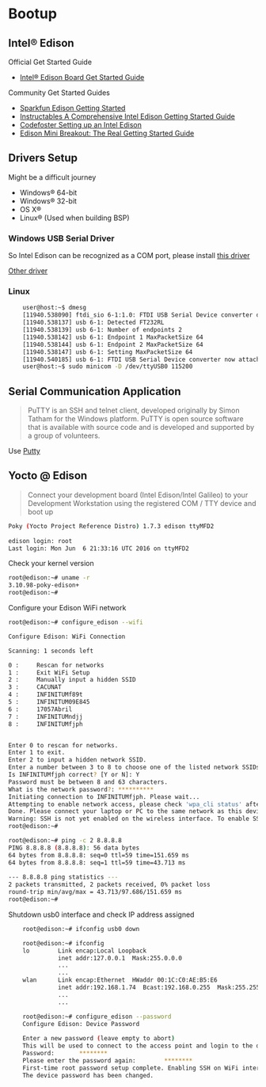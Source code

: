 # Bootup

## Intel® Edison

Official Get Started Guide

- [Intel® Edison Board Get Started Guide](https://software.intel.com/en-us/iot/library/edison-getting-started)

Community Get Started Guides

- [Sparkfun Edison Getting Started](https://learn.sparkfun.com/tutorials/edison-getting-started-guide)
- [Instructables A Comprehensive Intel Edison Getting Started Guide](http://www.instructables.com/id/A-Comprehensive-Intel-Edison-Getting-Started-Guide/)
- [Codefoster Setting up an Intel Edison](http://www.codefoster.com/edison-setup/)
- [Edison Mini Breakout: The Real Getting Started Guide](http://blog.microcasts.tv/2014/10/16/edison-mini-breakout-the-real-getting-started-guide)

## Drivers Setup

Might be a difficult journey

- Windows® 64-bit
- Windows® 32-bit
- OS X®
- Linux® (Used when building BSP)


### Windows USB Serial Driver

So Intel Edison can be recognized as a COM port, please install [this driver](http://downloadmirror.intel.com/24909/eng/IntelEdisonDriverSetup1.2.1.exe)

[Other driver](http://www.ftdichip.com/Drivers/CDM/CDM21216_Setup.exe)

### Linux

```sh
    user@host:~$ dmesg
    [11940.538090] ftdi_sio 6-1:1.0: FTDI USB Serial Device converter detected
    [11940.538137] usb 6-1: Detected FT232RL
    [11940.538139] usb 6-1: Number of endpoints 2
    [11940.538142] usb 6-1: Endpoint 1 MaxPacketSize 64
    [11940.538144] usb 6-1: Endpoint 2 MaxPacketSize 64
    [11940.538147] usb 6-1: Setting MaxPacketSize 64
    [11940.540185] usb 6-1: FTDI USB Serial Device converter now attached to ttyUSB0
    user@host:~$ sudo minicom -D /dev/ttyUSB0 115200
```

## Serial Communication Application

> PuTTY is an SSH and telnet client, developed originally by Simon Tatham for the Windows platform. PuTTY is open source software that is available with source code and is developed and supported by a group of volunteers.

Use [Putty](http://www.putty.org/)

## Yocto @ Edison

> Connect your development board (Intel Edison/Intel Galileo) to your Development Workstation using the registered COM / TTY device and boot up

```sh
Poky (Yocto Project Reference Distro) 1.7.3 edison ttyMFD2                      
                                                                                
edison login: root                                                              
Last login: Mon Jun  6 21:33:16 UTC 2016 on ttyMFD2
```

Check your kernel version

```sh
root@edison:~# uname -r                                                         
3.10.98-poky-edison+                                                            
root@edison:~# 

```

Configure your Edison WiFi network

```sh
root@edison:~# configure_edison --wifi
```

```sh
Configure Edison: WiFi Connection

Scanning: 1 seconds left  

0 :     Rescan for networks
1 :     Exit WiFi Setup
2 :     Manually input a hidden SSID
3 :     CACUNAT
4 :     INFINITUMf89t
5 :     INFINITUM09E845
6 :     17057Abril
7 :     INFINITUMndjj
8 :     INFINITUMfjph


Enter 0 to rescan for networks.
Enter 1 to exit.
Enter 2 to input a hidden network SSID.
Enter a number between 3 to 8 to choose one of the listed network SSIDs: 8
Is INFINITUMfjph correct? [Y or N]: Y
Password must be between 8 and 63 characters.
What is the network password?: **********
Initiating connection to INFINITUMfjph. Please wait...                          
Attempting to enable network access, please check 'wpa_cli status' after a minu.
Done. Please connect your laptop or PC to the same network as this device and g.
Warning: SSH is not yet enabled on the wireless interface. To enable SSH access.
root@edison:~# 
```

```sh
root@edison:~# ping -c 2 8.8.8.8                                                
PING 8.8.8.8 (8.8.8.8): 56 data bytes                                           
64 bytes from 8.8.8.8: seq=0 ttl=59 time=151.659 ms                             
64 bytes from 8.8.8.8: seq=1 ttl=59 time=43.713 ms                              
                                                                                
--- 8.8.8.8 ping statistics ---                                                 
2 packets transmitted, 2 packets received, 0% packet loss                       
round-trip min/avg/max = 43.713/97.686/151.659 ms                               
root@edison:~# 
```

Shutdown usb0 interface and check IP address assigned

```sh
    root@edison:~# ifconfig usb0 down
```

```sh
    root@edison:~# ifconfig
    lo        Link encap:Local Loopback  
              inet addr:127.0.0.1  Mask:255.0.0.0
              ...
              ...
    wlan      Link encap:Ethernet  HWaddr 00:1C:C0:AE:B5:E6  
              inet addr:192.168.1.74  Bcast:192.168.0.255  Mask:255.255.255.0
              ...
              ...
```

```sh
    root@edison:~# configure_edison --password
    Configure Edison: Device Password
    
    Enter a new password (leave empty to abort)
    This will be used to connect to the access point and login to the device.
    Password:       ********
    Please enter the password again:        ********
    First-time root password setup complete. Enabling SSH on WiFi interface.
    The device password has been changed.
```